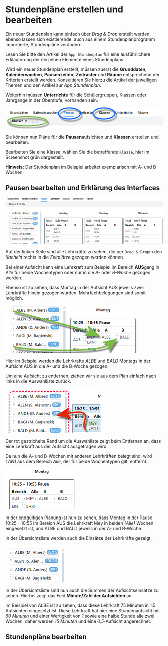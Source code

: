 # Stundenpläne erstellen und bearbeiten

Ein neuer Stundenplan kann einfach über *Drag & Drop* erstellt werden, ebenso lassen sich existierende, auch aus einem Stundenplanprogramm importierte, Stundenpläne verändern.

Lesen Sie bitte den Artikel der ````App Stundenplan```` für eine ausführlichere Erkläuterung der einzelnen Elemente eines Stundenplans.

Wird ein neuer Stundenplan erstellt, müssen zuerst die **Grunddaten**, **Kalenderwochen**, **Pausenzeiten**, **Zeitraster** und **Räume** entsprechend der Kriterien erstellt werden. Konsultieren Sie hierzu die Artikel der jeweiligen Themen und den Artikel zur *App Stundenplan*.

Weiterhin müssen **Unterrichte** für die Schülergruppen, Klassen oder Jahrgänge in der Oberstufe, vorhanden sein.

![Wählen Sie die Tabs für Pausen oder Klassen](./graphics/SVWS_stundenplan_pausen_klassen_bearbeiten.png "Bearbeiten Sie die Pausenaufsichten oder Klassen.")

Sie können nun Pläne für die **Pausen**aufsichten und **Klassen** erstellen und bearbeiten.

Bearbeiten Sie eine Klasse, wählen Sie die betreffende ````Klasse````, hier im Screenshot grün dargestellt.

**Hinweis:** Der Stundenplan im Beispiel arbeitet exemplarisch mit A- und B-Wochen.

## Pausen bearbeiten und Erklärung des Interfaces

![Eine Übersicht der Pausenaufsichten](./graphics/SVWS_stundenplan_pausen_uebersicht.png "Eine Übersicht der definierten Pausenaufsichten.")

Auf der linken Seite sind alle Lehrkräfte zu sehen, die per ````Drag & Drop````in den *Kacheln* rechts in die *Zeitplätze* gezogen werden können.

Bei einer Aufsicht kann eine Lehrkraft zum Beispiel im Bereich **AUS**gang in *Alle* für beide Wochentypen oder nur in die *A-* oder *B-Woche* gezogen werden.

Ebenso ist zu sehen, dass Montag in der Aufsicht AUS jeweils zwei Lehrkräfte hinein gezogen wurden. Mehrfachbelegungen sind somit möglich.

![Einragen von Lehrkräften per Drag & Drop](./graphics/SVWS_stundenplan_pausen_lehrkraftEintragen.png "Lehrkräfte werden per Drag & Drop in die Zeitslots gezogen.")

Hier im Beispiel werden die Lehrkräfte *ALBE* und *BALD* Montags in der Aufsicht AUS in die A- und die B-Woche gezogen.

Um eine Aufsicht zu entfernen, ziehen wir sie aus dem Plan einfach nach links in die Auswahlliste zurück.

![Entfernen einer Aufsicht per Drag & Drop](./graphics/SVWS_stundenplan_pausen_entfernen.png "Entfernen einer Aufsicht per Drag & Drop.")

Der rot gestrichelte Rand um die Auswahliste zeigt beim Entfernen an, dass eine Lehrkraft aus der Aufsicht ausgetragen wird.

Da nun die A- und B-Wochen mit anderen Lehrkräften belegt sind, wird *LAN1* aus dem Bereich *Alle*, der für beide Wochentypen gilt, entfernt.

![Finale Ansicht für die Aufsicht am Montag](./graphics/SVWS_stundenplan_pausen_aufsichtenFinal.png "Nun ist die Aufsicht für AUS am Montag final.")

In der endgültigen Planung ist nun zu sehen, dass Montag in der Pause 10:25 - 10:55 im Bereich AUS die Lehrkraft Mey in beiden *(Alle)* Wochen eingesetzt ist, und ALBE und BALD jeweils in der A- und B-Woche.

In der Übersichtsliste werden auch die Einsätze der Lehrkräfte gezeigt.

![Einsätze in Minuten und Anzahl der Aufsichten](./graphics/SVWS_stundenplan_pausen_einsatzsummen.png "In der Übersichtsliste sind die Summen der Einsätze zu sehen.")

In der Übersichtsliste sind nun auch die Summen der Aufsichtseinsätze zu sehen. Hierbei zeigt das Feld **Minute/Zahl der Aufsichten** an.

Im Beispiel von ALBE ist zu sehen, dass diese Lehrkraft 75 Minuten in 1.5 Aufsichten eingesetzt ist. Diese Lehrkraft hat hier eine Stundenaufsicht mit *60 Minuten* und einer Wertigkeit von *1* sowie eine halbe Stunde alle zwei Wochen, daher werden *15 Minuten* und eine *0,5*-Aufsicht angerechnet. 

## Stundenpläne bearbeiten

